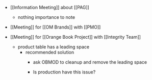 - [[Information Meeting]] about [[PAG]]
	 - nothing importance to note

- [[Meeting]] for [[OM Brands]] with [[PMO]]

- [[Meeting]] for [[Orange Book Project]] with [[Integrity Team]]
	 - product table has a leading space
		 - recommended solution
			 - ask OBMOD to cleanup and remove the leading space

			 - Is production have this issue?
